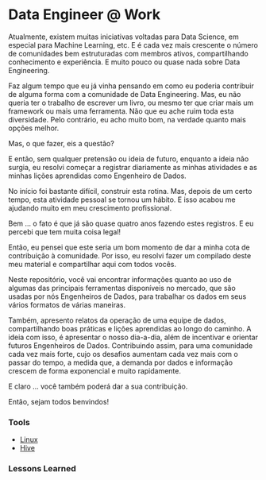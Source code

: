 # Data Engineer @ Work

Atualmente, existem muitas iniciativas voltadas para Data Science, em especial para Machine Learning, etc.
E é cada vez mais crescente o número de comunidades bem estruturadas com membros ativos, compartilhando conhecimento e experiência.
E muito pouco ou quase nada sobre Data Engineering.

Faz algum tempo que eu já vinha pensando em como eu poderia contribuir de alguma forma com a comunidade de Data Engineering.
Mas, eu não queria ter o trabalho de escrever um livro, ou mesmo ter que criar mais um framework ou mais uma ferramenta.
Não que eu ache ruim toda esta diversidade. Pelo contrário, eu acho muito bom, na verdade quanto mais opções melhor.

Mas, o que fazer, eis a questão?

E então, sem qualquer pretensão ou ideia de futuro, enquanto a ideia não surgia, eu resolvi começar a registrar diariamente as minhas atividades e as minhas lições aprendidas como Engenheiro de Dados.

No início foi bastante difícil, construir esta rotina. Mas, depois de um certo tempo, esta atividade pessoal se tornou um hábito. E isso acabou me ajudando muito em meu crescimento profissional.

Bem ... o fato é que já são quase quatro anos fazendo estes registros. E eu percebi que tem muita coisa legal!

Então, eu pensei que este seria um bom momento de dar a minha cota de contribuição à comunidade. Por isso, eu resolvi fazer um compilado deste meu material e compartilhar aqui com todos vocês.

Neste repositório, você vai encontrar informações quanto ao uso de algumas das principais ferramentas disponíveis no mercado, que são usadas por nós Engenheiros de Dados, para trabalhar os dados em seus vários formatos de várias maneiras.

Também, apresento relatos da operação de uma equipe de dados, compartilhando boas práticas e lições aprendidas ao longo do caminho.
A ideia com isso, é apresentar o nosso dia-a-dia, além de incentivar e orientar futuros Engenheiros de Dados.
Contribuindo assim, para uma comunidade cada vez mais forte, cujo os desafios aumentam cada vez mais com o passar do tempo, a medida que, a demanda por dados e informação crescem de forma exponencial e muito rapidamente.

E claro ... você também poderá dar a sua contribuição.

Então, sejam todos benvindos!

### Tools

- [Linux]()
- [Hive](https://github.com/lserra/hde/blob/master/README.md)

### Lessons Learned




